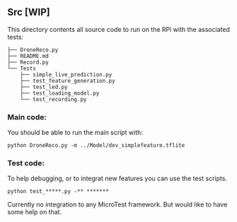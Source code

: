 ## Src [WIP]

This directory contents all source code to run on the RPi with the associated tests:

```
├── DroneReco.py
├── README.md
├── Record.py
└── Tests
    ├── simple_live_prediction.py
    ├── test_feature_generation.py
    ├── test_led.py
    ├── test_loading_model.py
    └── test_recording.py
```

### Main code:
You should be able to run the main script with:
```
python DroneReco.py -m ../Model/dev_simplefeature.tflite
```

### Test code:
To help debugging, or to integrat new features you can use the test scripts.
```
python test_*****.py -** *******
```

Currently no integration to any MicroTest framework. But would like to have some help on that.